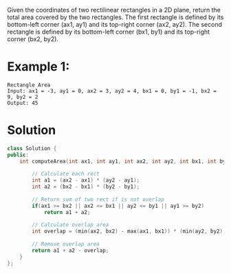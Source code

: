 Given the coordinates of two rectilinear rectangles in a 2D plane, return the total area covered by the two rectangles.
The first rectangle is defined by its bottom-left corner (ax1, ay1) and its top-right corner (ax2, ay2).
The second rectangle is defined by its bottom-left corner (bx1, by1) and its top-right corner (bx2, by2).

# Example 1:
```
Rectangle Area
Input: ax1 = -3, ay1 = 0, ax2 = 3, ay2 = 4, bx1 = 0, by1 = -1, bx2 = 9, by2 = 2
Output: 45
```

# Solution
```cpp
class Solution {
public:
    int computeArea(int ax1, int ay1, int ax2, int ay2, int bx1, int by1, int bx2, int by2) {
        
        // Calculate each rect
        int a1 = (ax2 - ax1) * (ay2 - ay1);
        int a2 = (bx2 - bx1) * (by2 - by1);
        
        // Return sum of two rect if is not overlap
        if(ax1 >= bx2 || ax2 <= bx1 || ay2 <= by1 || ay1 >= by2)
            return a1 + a2;
        
        // Calculate overlap area
        int overlap = (min(ax2, bx2) - max(ax1, bx1)) * (min(ay2, by2) - max(ay1, by1));
        
        // Remove overlap area
        return a1 + a2 - overlap;
    }
};
```